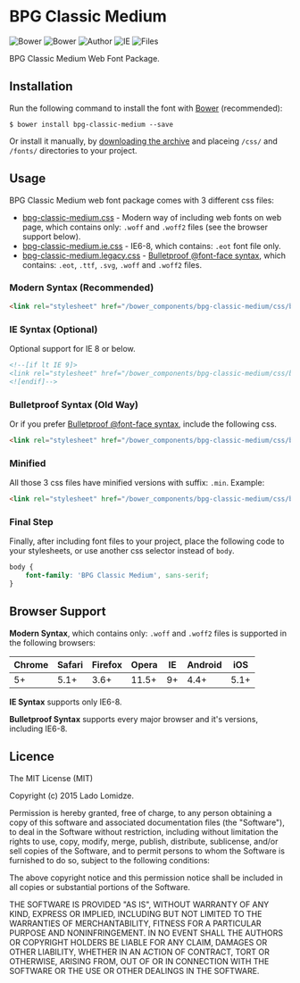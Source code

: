 # BPG Classic Medium

![Bower](https://img.shields.io/bower/v/bpg-classic-medium.svg)
![Bower](https://img.shields.io/bower/l/bpg-classic-medium.svg)
![Author](https://img.shields.io/badge/Font_Author-Besarion_Gugushvili-blue.svg)
![IE](https://img.shields.io/badge/IE_Support-6+-brightgreen.svg)
![Files](https://img.shields.io/badge/Font_Files-.ttf,_.eot,_.svg,_.woff,_.woff2-brightgreen.svg)

BPG Classic Medium Web Font Package.

## Installation

Run the following command to install the font with [Bower](http://bower.io) (recommended):

```
$ bower install bpg-classic-medium --save
```

Or install it manually, by [downloading the archive](https://github.com/web-fonts/bpg-classic-medium/archive/master.zip) and placeing `/css/` and `/fonts/` directories to your project.

## Usage

BPG Classic Medium web font package comes with 3 different css files:

* [bpg-classic-medium.css](https://github.com/web-fonts/bpg-classic-medium/tree/master/css/bpg-classic-medium.css) - Modern way of including web fonts on web page, which contains only: `.woff` and `.woff2` files (see the browser support below).
* [bpg-classic-medium.ie.css](https://github.com/web-fonts/bpg-classic-medium/tree/master/css/bpg-classic-medium.ie.css) - IE6-8, which contains: `.eot` font file only.
* [bpg-classic-medium.legacy.css](https://github.com/web-fonts/bpg-classic-medium/tree/master/css/bpg-classic-medium.legacy.css) - [Bulletproof @font-face syntax](http://www.paulirish.com/2009/bulletproof-font-face-implementation-syntax/), which contains: `.eot`, `.ttf`, `.svg`, `.woff` and `.woff2` files.

### Modern Syntax (Recommended)

```html
<link rel="stylesheet" href="/bower_components/bpg-classic-medium/css/bpg-classic-medium.css">
```

### IE Syntax (Optional)

Optional support for IE 8 or below.

```html
<!--[if lt IE 9]>
<link rel="stylesheet" href="/bower_components/bpg-classic-medium/css/bpg-classic-medium.ie.css">
<![endif]-->
```

### Bulletproof Syntax (Old Way)

Or if you prefer [Bulletproof @font-face syntax](http://www.paulirish.com/2009/bulletproof-font-face-implementation-syntax/), include the following css.

```html
<link rel="stylesheet" href="/bower_components/bpg-classic-medium/css/bpg-classic-medium.legacy.css">
```

### Minified

All those 3 css files have minified versions with suffix: `.min`. Example:

```html
<link rel="stylesheet" href="/bower_components/bpg-classic-medium/css/bpg-classic-medium.min.css">
```

### Final Step

Finally, after including font files to your project, place the following code to your stylesheets, or use another css selector instead of `body`.

```css
body {
    font-family: 'BPG Classic Medium', sans-serif;
}
```

## Browser Support

**Modern Syntax**, which contains only: `.woff` and `.woff2` files is supported in the following browsers:

| Chrome | Safari | Firefox | Opera | IE   | Android |  iOS  |
| ------ | ------ | ------- | ----- | ---- | ------- | ----- |
| 5+     | 5.1+   | 3.6+    | 11.5+ | 9+   | 4.4+    | 5.1+  |

**IE Syntax** supports only IE6-8.

**Bulletproof Syntax** supports every major browser and it's versions, including IE6-8.

## Licence

The MIT License (MIT)

Copyright (c) 2015 Lado Lomidze.

Permission is hereby granted, free of charge, to any person obtaining a copy
of this software and associated documentation files (the "Software"), to deal
in the Software without restriction, including without limitation the rights
to use, copy, modify, merge, publish, distribute, sublicense, and/or sell
copies of the Software, and to permit persons to whom the Software is
furnished to do so, subject to the following conditions:

The above copyright notice and this permission notice shall be included in
all copies or substantial portions of the Software.

THE SOFTWARE IS PROVIDED "AS IS", WITHOUT WARRANTY OF ANY KIND, EXPRESS OR
IMPLIED, INCLUDING BUT NOT LIMITED TO THE WARRANTIES OF MERCHANTABILITY,
FITNESS FOR A PARTICULAR PURPOSE AND NONINFRINGEMENT. IN NO EVENT SHALL THE
AUTHORS OR COPYRIGHT HOLDERS BE LIABLE FOR ANY CLAIM, DAMAGES OR OTHER
LIABILITY, WHETHER IN AN ACTION OF CONTRACT, TORT OR OTHERWISE, ARISING FROM,
OUT OF OR IN CONNECTION WITH THE SOFTWARE OR THE USE OR OTHER DEALINGS IN
THE SOFTWARE.